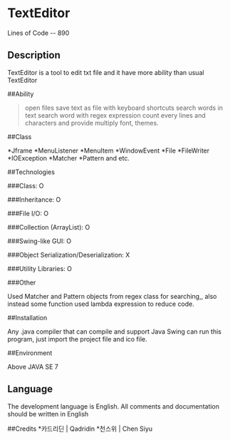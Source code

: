 # TextEditor

Lines of Code -- 890

## Description

TextEditor is a tool to edit txt file and it have more ability than usual TextEditor 

##Ability

>open files
>save text as file
> with keyboard shortcuts
>search words in text
>search word with regex expression
>count every lines and characters
>and provide multiply font, themes.


##Class

*Jframe
*MenuListener
*MenuItem
*WindowEvent
*File
*FileWriter
*IOException
*Matcher
*Pattern and etc.


##Technologies

###Class: O 

###Inheritance: O 

###File I/O: O 

###Collection (ArrayList): O 

###Swing-like GUI: O

###Object Serialization/Deserialization:  X 

###Utility Libraries: O 

###Other

Used Matcher and Pattern objects from regex class for searching,, also instead some function used lambda expression to reduce code.


##Installation

Any .java compiler that can compile and support Java Swing can run this program, just import the project file and ico file.

##Environment

Above JAVA SE 7


## Language

The development language is English. All comments and documentation should be written in English


##Credits
*카드리딘 | Qadridin
*천스위 | Chen Siyu
